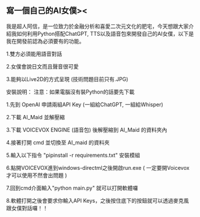 ## 寫一個自己的AI女僕>< ##
我是超人阿信，是一位致力於金融分析和喜愛二次元文化的肥宅，今天想跟大家介紹我如何利用Python搭配ChatGPT, TTS以及語音包來開發自己的AI女僕，以下是我在開發前認為必須要有的功能。

1.雙方必須能用語音對話

2.女僕會說日文而且聲音很可愛

3.能夠以Live2D的方式呈現 (技術問題目前只有.JPG)

安裝說明：
注意：如果電腦沒有裝Python的話要先下載

1.先到 OpenAI 申請兩組API Key (一組給ChatGPT, 一組給Whisper)

2.下載 AI_Maid 並解壓縮

3.下載 VOICEVOX ENGINE   (語音包)  後解壓縮到 AI_Maid 的資料夾內

4.接著打開 cmd 並切換至 AI_maid 的資料夾

5.輸入以下指令 "pipinstall -r requirements.txt" 安裝模組

6.點開VOICEVOX進到windows-directml之後開啟run.exe ( 一定要開Voicevox才可以使用不然會出問題 )

7.回到cmd介面輸入"python main.py" 就可以打開軟體囉

8.軟體打開之後會要求你輸入API Keys，之後按住底下的按鈕就可以透過麥克風跟女僕對話囉！！
